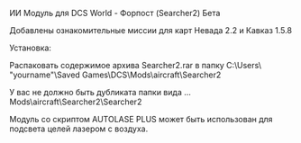 ИИ Модуль для DCS World - Форпост (Searcher2) Бета

Добавлены ознакомительные миссии 
для карт Невада 2.2 и Кавказ 1.5.8

Установка: 

Распаковать содержимое архива Searcher2.rar в папку C:\Users\ "yourname"\Saved Games\DCS\Mods\aircraft\Searcher2 

У вас не должно быть дубликата папки вида ... Mods\aircraft\Searcher2\Searcher2

Модуль со скриптом AUTOLASE PLUS может быть использован для подсвета целей лазером с воздуха.


